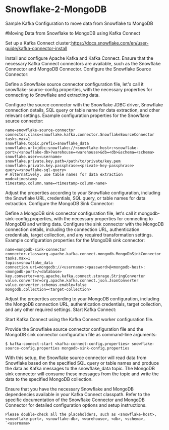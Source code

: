 # Snowflake-2-MongoDB
Sample Kafka Configuration to move data from Snowflake to MongoDB 

#Moving Data from Snowflake to MongoDB using Kafka Connect

Set up a Kafka Connect cluster:https://docs.snowflake.com/en/user-guide/kafka-connector-install

Install and configure Apache Kafka and Kafka Connect.
Ensure that the necessary Kafka Connect connectors are available, such as the Snowflake Connector and MongoDB Connector.
Configure the Snowflake Source Connector:

Define a Snowflake source connector configuration file, let's call it snowflake-source-config.properties, with the necessary properties for connecting to Snowflake and extracting data.

Configure the source connector with the Snowflake JDBC driver, Snowflake connection details, SQL query or table name for data extraction, and other relevant settings.
Example configuration properties for the Snowflake source connector:
```
name=snowflake-source-connector
connector.class=snowflake.kafka.connector.SnowflakeSourceConnector
tasks.max=1
snowflake.topic.prefix=snowflake_data
snowflake.url=jdbc:snowflake://<snowflake-host>:<snowflake-port>/<snowflake-db>?warehouse=<warehouse>&db=<db>&schema=<schema>
snowflake.user=<username>
snowflake.private.key.path=/path/to/private/key.pem
snowflake.private.key.passphrase=<private-key-passphrase>
query=<snowflake-sql-query>
# Alternatively, use table names for data extraction
mode=timestamp
timestamp.column.name=<timestamp-column-name>
```
Adjust the properties according to your Snowflake configuration, including the Snowflake URL, credentials, SQL query, or table names for data extraction.
Configure the MongoDB Sink Connector:

Define a MongoDB sink connector configuration file, let's call it mongodb-sink-config.properties, with the necessary properties for connecting to MongoDB and writing data.
Configure the sink connector with the MongoDB connection details, including the connection URL, authentication credentials, target collection, and any required transformation settings.
Example configuration properties for the MongoDB sink connector:
```
name=mongodb-sink-connector
connector.class=org.apache.kafka.connect.mongodb.MongoDbSinkConnector
tasks.max=1
topics=snowflake_data
connection.uri=mongodb://<username>:<password>@<mongodb-host>:<mongodb-port>/<database>
key.converter=org.apache.kafka.connect.storage.StringConverter
value.converter=org.apache.kafka.connect.json.JsonConverter
value.converter.schemas.enable=false
mongodb.collection=<target-collection>
```
Adjust the properties according to your MongoDB configuration, including the MongoDB connection URL, authentication credentials, target collection, and any other required settings.
Start Kafka Connect:

Start Kafka Connect using the Kafka Connect worker configuration file.

Provide the Snowflake source connector configuration file and the MongoDB sink connector configuration file as command-line arguments:
```
$ kafka-connect-start <kafka-connect-config.properties> snowflake-source-config.properties mongodb-sink-config.properties
```
With this setup, the Snowflake source connector will read data from Snowflake based on the specified SQL query or table names and produce the data as Kafka messages to the snowflake_data topic. The MongoDB sink connector will consume these messages from the topic and write the data to the specified MongoDB collection.

Ensure that you have the necessary Snowflake and MongoDB dependencies available in your Kafka Connect classpath. Refer to the specific documentation of the Snowflake Connector and MongoDB Connector for detailed configuration options and setup instructions.
```
Please double-check all the placeholders, such as <snowflake-host>, <snowflake-port>, <snowflake-db>, <warehouse>, <db>, <schema>, `<username>
```
